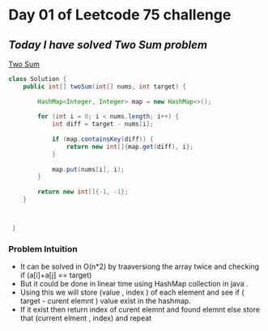 # Day 01 of Leetcode 75 challenge  
## _Today I have solved Two Sum problem_

[Two Sum](https://leetcode.com/problems/two-sum/description/)

```java
class Solution {
    public int[] twoSum(int[] nums, int target) {
        
        HashMap<Integer, Integer> map = new HashMap<>();
        
        for (int i = 0; i < nums.length; i++) {
            int diff = target - nums[i];
            
            if (map.containsKey(diff)) {
                return new int[]{map.get(diff), i};
            }
            
            map.put(nums[i], i);
        }
        
        return new int[]{-1, -1};
    }



 }

```
### Problem Intuition
- It can be solved in O(n*2) by traaversiong the array twice and checking if (a[i]+a[j] == target)
- But it could be done in linear time using HashMap collection in java .
- Using this we will store (value , index ) of each element and see if ( target - curent elemnt ) value exist in the hashmap.    
- If it exist then return index of curent elemnt and found elemnt else store that (current elment , index) and repeat
  
 

